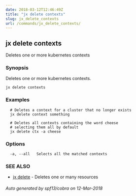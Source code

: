 ```yaml
---
date: 2018-03-12T12:46:49Z
title: "jx delete contexts"
slug: jx_delete_contexts
url: /commands/jx_delete_contexts/
---
```

## jx delete contexts

Deletes one or more kubernetes contexts

### Synopsis


Deletes one or more kubernetes contexts.

```
jx delete contexts
```

### Examples

```
  # Deletes a context for a cluster that no longer exists
  jx delete context something
  
  # Deletes all contexts containing the word cheese
  # selecting them all by default
  jx delete ctx -a cheese
```

### Options

```
  -a, --all   Selects all the matched contexts
```

### SEE ALSO
* [jx delete](/commands/jx_delete/)	 - Deletes one or many resources

###### Auto generated by spf13/cobra on 12-Mar-2018
